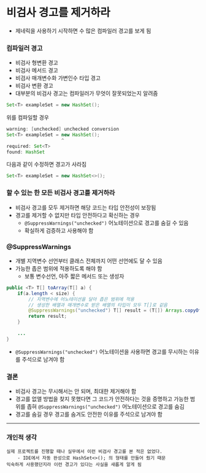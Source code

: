 # 비검사 경고를 제거하라
* 제네릭을 사용하기 시작하면 수 많은 컴파일러 경고를 보게 됨
### 컴파일러 경고
* 비검사 형변환 경고
* 비검사 메서드 경고
* 비검사 매개변수화 가변인수 타입 경고
* 비검사 변환 경고
* 대부분의 비검사 경고는 컴파일러가 무엇이 잘못되었는지 알려줌
```java
Set<T> exampleSet = new HashSet();
```
위를 컴파일할 경우
```java
warning: [unchecked] unchecked conversion
Set<T> exampleSet = new HashSet();
                    ^
required: Set<T>
found: HashSet
```
다음과 같이 수정하면 경고가 사라짐
```java
Set<T> exampleSet = new HashSet<>();
```
### 할 수 있는 한 모든 비검사 경고를 제거하라
* 비검사 경고를 모두 제거하면 해당 코드는 타입 안전성이 보장됨
* 경고를 제거할 수 없지만 타입 안전하다고 확신하는 경우
  * `@SuppressWarnings("unchecked")` 어노테이션으로 경고를 숨길 수 있음
  * 확실하게 검증하고 사용해야 함
### @SuppressWarnings
* 개별 지역변수 선언부터 클래스 전체까지 어떤 선언에도 달 수 있음
* 가능한 좁은 범위에 적용하도록 해야 함
  * 보통 변수선언, 아주 짧은 메서드 또는 생성자
```java
public <T> T[] toArray(T[] a) {
    if(a.length < size) {
        // 지역변수에 어노테이션을 달아 좁은 범위에 적용
        // 생성한 배열과 매개변수로 받은 배열의 타입이 모두 T[]로 같음
        @SuppressWarnings("unchecked") T[] result = (T[]) Arrays.copyOf(data, size, a.getClass());
        return result;
    }
    
    ...
}
```
* `@SuppressWarnings("unchecked")` 어노테이션을 사용하면 경고를 무시하는 이유를 주석으로 남겨야 함
### 결론
* 비검사 경고는 무시해서는 안 되며, 최대한 제거해야 함
* 경고를 없앨 방법을 찾지 못했다면 그 코드가 안전하다는 것을 증명하고 가능한 범위를 좁혀 `@SuppressWarnings("unchecked")` 어노테이션으로 경고를 숨김
* 경고를 숨길 경우 경고를 숨겨도 안전한 이유를 주석으로 남겨야 함
---
### 개인적 생각
    실제 프로젝트를 진행할 때나 실무에서 이런 비검사 경고를 본 적은 없었다.
        - IDE에서 자동 완성으로 HashSet<>(); 의 형태를 만들어 줬기 때문
    익숙하게 사용했던지라 이런 경고가 있다는 사실을 새롭게 알게 됨